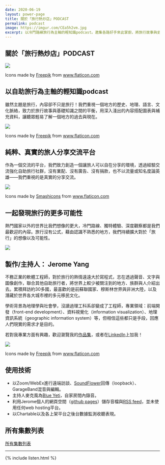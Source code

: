 ```yaml
---
date: 2020-06-19
layout: power-page
title: 關於「旅行熱炒店」PODCAST
permalink: podcast
image: https://imgur.com/CEa5h2vm.jpg
excerpt: 以冷門路線旅行為主軸的輕知識podcast。邀集各路好手來此掌廚，將旅行故事與史地人文作為食材，30分鐘的大火快炒，與您一同細細品嘗來自世界各角落的獨特風味！
---
```


## 關於「旅行熱炒店」PODCAST

![](https://www.flaticon.com/svg/static/icons/svg/854/854878.svg)
<div class="attribution">Icons made by <a href="https://www.flaticon.com/authors/freepik" title="Freepik">Freepik</a> from <a href="https://www.flaticon.com/" title="Flaticon">www.flaticon.com</a></div>

## 以自助旅行為主軸的輕知識podcast

雖然主題是旅行，內容卻不只是旅行！我們重視一個地方的歷史、地理、語言、文化脈絡，致力於旅行故事與基礎知識之間的平衡，用深入淺出的內容搭配圖表與補充資料，讓聽眾輕易了解一個地方的過去與現在。

![](https://www.flaticon.com/svg/static/icons/svg/2937/2937833.svg)
<div class="attribution">Icons made by <a href="https://www.flaticon.com/authors/freepik" title="Freepik">Freepik</a> from <a href="https://www.flaticon.com/" title="Flaticon">www.flaticon.com</a></div>

## 純粹、真實的旅人分享交流平台

作為一個交流的平台，我們致力創造一個讓旅人可以自在分享的環境，透過經驗交流強化自助旅行社群，沒有業配、沒有廣告、沒有捐款，也不以流量或知名度論英雄——我們重視的是真實的分享交流。

![](https://www.flaticon.com/svg/static/icons/svg/1974/1974119.svg)
<div class="attribution">Icons made by <a href="https://www.flaticon.com/authors/smashicons" title="Smashicons">Smashicons</a> from <a href="https://www.flaticon.com/" title="Flaticon">www.flaticon.com</a></div>

## 一起發現旅行的更多可能性

熱門國家以外的世界比我們想像的更大，冷門路線、獨特體驗、深度觀察都是我們最歡迎的內容。旅行沒有公式，藉由認識不熟悉的地方，我們持續擴大對於「旅行」的想像以及可能性。

![](https://imgur.com/n8xiL46.jpg)

## 製作/主持人： Jerome Yang

不務正業的軟體工程師，對於旅行的熱情遠遠大於寫程式，志在透過聲音、文字與圖像創作，聯合其他自助旅行者，將世界上較少被關注到的地方、族群與人介紹出去。累積拜訪約30多國，最喜歡的是前蘇聯國家、穆斯林世界與非洲大陸，以及潛藏於世界各大城市裡的多元移民文化。

學術背景為地理學與社會學，沒讀過理工科系卻變成了工程師，專業領域：前端開發（front-end development）、資料視覺化（information visualization）、地理資訊系統（geographic information system）等，但相信這些都只是手段，回應人們現實的需求才是目的。

若對我專業方面有興趣，歡迎瀏覽我的[作品集](https://jeromeyang.com/)，或者在[LinkedIn](https://www.linkedin.com/in/jeromecyang/?locale=zh_TW)上加我！

![](https://www.flaticon.com/svg/static/icons/svg/2946/2946176.svg)
<div class="attribution">Icons made by <a href="https://www.flaticon.com/authors/freepik" title="Freepik">Freepik</a> from <a href="https://www.flaticon.com/" title="Flaticon">www.flaticon.com</a></div>

## 使用技術

* 以Zoom/WebEx進行遠端訪談、[SoundFlower](https://github.com/mattingalls/Soundflower)回傳（loopback）、GarageBand混音與編輯。
* 主持人麥克風為[Blue Yeti](https://www.bluemic.com/en-us/products/yeti/)，自家房間內錄音。
* 利用Jerome個人的網頁空間（[github pages](https://pages.github.com/)）儲存音檔與[RSS feed](https://ltsoj.com/podcast.xml)，並未使用任何web hosting平台。
* 以Chartable以及各上架平台之後台數據監測收聽表現。

## 所有集數列表

[所有集數列表](/episodes)

<hr>

{% include listen.html %}
